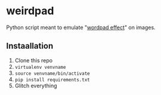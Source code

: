 # weirdpad
Python script meant to emulate "[wordpad effect](http://datamoshing.com/tag/wordpad-effect/)" on images.

## Instaallation
1. Clone this repo
2. `virtualenv venvname`
3. `source venvname/bin/activate`
4. `pip install requirements.txt`
5. Glitch everything
